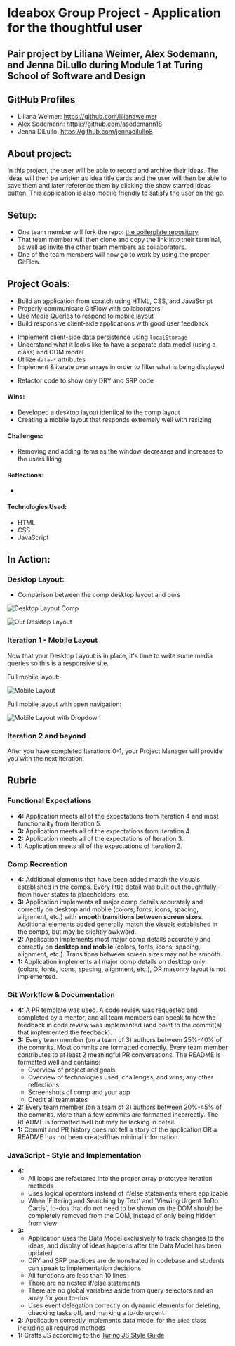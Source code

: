 # Ideabox Group Project - Application for the thoughtful user

## Pair project by Liliana Weimer, Alex Sodemann, and Jenna DiLullo during Module 1 at Turing School of Software and Design

## GitHub Profiles
- Liliana Weimer: https://github.com/lilianaweimer
- Alex Sodemann: https://github.com/asodemann18
- Jenna DiLullo: https://github.com/jennadilullo8

## About project:
In this project, the user will be able to record and archive their ideas. The ideas will then be written as idea title cards and the user will then be able to save them and later reference them by clicking the show starred ideas button. This application is also mobile friendly to satisfy the user on the go.

## Setup:

- One team member will fork the repo: [the boilerplate
  repository](https://github.com/turingschool-examples/ideabox-boilerplate)
- That team member will then clone and copy the link into their terminal, as well as invite the other team members as collaborators.
- One of the team members will now go to work by using the proper GitFlow.

## Project Goals:

- Build an application from scratch using HTML, CSS, and JavaScript
- Properly communicate GitFlow with collaborators
- Use Media Queries to respond to mobile layout
- Build responsive client-side applications with good user feedback

* Implement client-side data persistence using `localStorage`
* Understand what it looks like to have a separate data model (using a class) and DOM model
* Utilize `data-*` attributes
* Implement & iterate over arrays in order to filter what is being displayed

- Refactor code to show only DRY and SRP code

#### Wins:

- Developed a desktop layout identical to the comp layout
- Creating a mobile layout that responds extremely well with resizing

#### Challenges:

- Removing and adding items as the window decreases and increases to the users liking

#### Reflections:

-

#### Technologies Used:

- HTML
- CSS
- JavaScript

## In Action:

### Desktop Layout:

- Comparison between the comp desktop layout and ours

![Desktop Layout Comp](https://frontend.turing.io/projects/module-1/assets/ideabox-group/desktop.jpg)

![Our Desktop Layout]()


### Iteration 1 - Mobile Layout

Now that your Desktop Layout is in place, it's time to write some media queries so this is a responsive site.

Full mobile layout:

![Mobile Layout](https://frontend.turing.io/projects/module-1/assets/ideabox-group/mobile.jpg)

Full mobile layout with open navigation:

![Mobile Layout with Dropdown](https://frontend.turing.io/projects/module-1/assets/ideabox-group/mobile-dropdown.jpg)

### Iteration 2 and beyond

After you have completed Iterations 0-1, your Project Manager will provide you with the next iteration.

## Rubric

### Functional Expectations

* **4:** Application meets all of the expectations from Iteration 4 and most functionality from Iteration 5.
* **3:** Application meets all of the expectations from Iteration 4.
* **2:** Application meets all of the expectations of Iteration 3.
* **1:** Application meets all of the expectations of Iteration 2.

### Comp Recreation

* **4:** Additional elements that have been added match the visuals established in the comps. Every little detail was built out thoughtfully - from hover states to placeholders, etc.
* **3:** Application implements all major comp details accurately and correctly on desktop and mobile (colors, fonts, icons, spacing, alignment, etc.) with **smooth transitions between screen sizes**. Additional elements added generally match the visuals established in the comps, but may be slightly awkward.
* **2:** Application implements most major comp details accurately and correctly on **desktop and mobile** (colors, fonts, icons, spacing, alignment, etc.). Transitions between screen sizes may not be smooth.
* **1:** Application implements all major comp details on desktop only (colors, fonts, icons, spacing, alignment, etc.), OR masonry layout is not implemented.

### Git Workflow & Documentation

* **4:** A PR template was used. A code review was requested and completed by a mentor, and all team members can speak to how the feedback in code review was implemented (and point to the commit(s) that implemented the feedback).
* **3:** Every team member (on a team of 3) authors between 25%-40% of the commits. Most commits are formatted correctly. Every team member contributes to at least 2 meaningful PR conversations. The README is formatted well and contains:
  - Overview of project and goals
  - Overview of technologies used, challenges, and wins, any other reflections
  - Screenshots of comp and your app
  - Credit all teammates
* **2:** Every team member (on a team of 3) authors between 20%-45% of the commits. More than a few commits are formatted incorrectly. The README is formatted well but may be lacking in detail.
* **1:** Commit and PR history does not tell a story of the application OR a README has not been created/has minimal information.

### JavaScript - Style and Implementation

* **4:**
  * All loops are refactored into the proper array prototype iteration methods
  * Uses logical operators instead of if/else statements where applicable
  * When 'Filtering and Searching by Text' and 'Viewing Urgent ToDo Cards', to-dos that do not need to be shown on the DOM should be completely removed from the DOM, instead of only being hidden from view
* **3:**
  * Application uses the Data Model exclusively to track changes to the ideas,
    and display of ideas happens after the Data Model has been updated
  * DRY and SRP practices are demonstrated in codebase and students can speak to implementation decisions
  * All functions are less than 10 lines
  * There are no nested if/else statements
  * There are no global variables aside from query selectors and an array for your to-dos
  * Uses event delegation correctly on dynamic elements for deleting, checking tasks off, and marking a to-do urgent
* **2:** Application correctly implements data model for the `Idea` class including all required methods
* **1:** Crafts JS according to the [Turing JS Style Guide](https://github.com/turingschool-examples/javascript/tree/master/es5)
